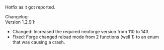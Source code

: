 Hotfix as it got reported.    

Changelog:    
Version 1.2.9.1:    
- Changed: Increased the required neoforge version from 110 to 143.
- Fixed: Forge changed reload mode from 2 functions (well 1) to an enum that was causing a crash.